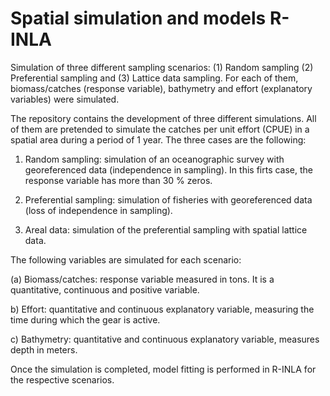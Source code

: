 # Spatial simulation and models R-INLA

Simulation of three different sampling scenarios: (1) Random sampling (2) Preferential sampling and (3) Lattice data sampling. For each of them, biomass/catches (response variable), bathymetry and effort (explanatory variables) were simulated.

The repository contains the development of three different simulations. All of them are pretended to simulate the catches per unit effort (CPUE) in a spatial area during a period of 1 year. The three cases are the following:

1. Random sampling: simulation of an oceanographic survey with georeferenced data (independence in sampling). In this firts case, the response variable has more than 30 % zeros. 

2. Preferential sampling: simulation of fisheries with georeferenced data (loss of independence in sampling).

3. Areal data: simulation of the preferential sampling with spatial lattice data.

The following variables are simulated for each scenario:

(a) Biomass/catches: response variable measured in tons. It is a quantitative, continuous and positive variable. 

b) Effort: quantitative and continuous explanatory variable, measuring the time during which the gear is active.

c) Bathymetry: quantitative and continuous explanatory variable, measures depth in meters.

Once the simulation is completed, model fitting is performed in R-INLA for the respective scenarios. 
